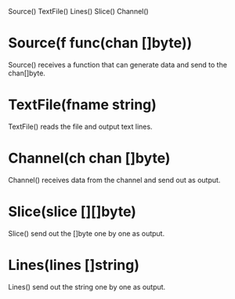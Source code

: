 Source() TextFile() Lines() Slice() Channel()

# Source(f func(chan []byte))
Source() receives a function that can generate data and send to the chan[]byte.

# TextFile(fname string)
TextFile() reads the file and output text lines.

# Channel(ch chan []byte)
Channel() receives data from the channel and send out as output.

# Slice(slice [][]byte)
Slice() send out the []byte one by one as output.

# Lines(lines []string)
Lines() send out the string one by one as output.

